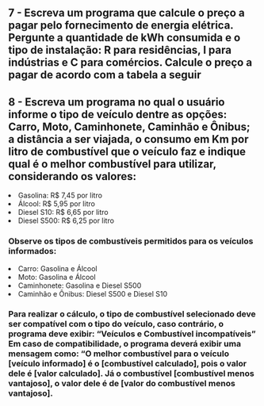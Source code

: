 <h2>7 - Escreva um programa que calcule o preço a pagar pelo fornecimento de energia elétrica. Pergunte a quantidade de kWh consumida e o tipo de instalação: R para residências, I para indústrias e C para comércios. Calcule o preço a pagar de acordo com a tabela a seguir</h2>



<h2>8 - Escreva um programa no qual o usuário informe o tipo de veículo dentre as opções: Carro, Moto, Caminhonete, Caminhão e Ônibus;
a distância a ser viajada, o consumo em Km por litro de combustível que o veículo faz e indique qual é o melhor combustível para utilizar, considerando os valores:</h2>
<li>Gasolina: R$ 7,45 por litro</li>
<li>Álcool: R$ 5,95 por litro</li>
<li>Diesel S10: R$ 6,65 por litro</li>
<li>Diesel S500: R$ 6,25 por litro</li>

<h3>Observe os tipos de combustíveis permitidos para os veículos informados:</h3>
<li>Carro: Gasolina e Álcool</li>
<li>Moto: Gasolina e Álcool</li>
<li>Caminhonete: Gasolina e Diesel S500</li>
<li>Caminhão e Ônibus: Diesel S500 e Diesel S10</li>
<h3>Para realizar o cálculo, o tipo de combustível selecionado deve ser compatível com o tipo do veículo, caso contrário, o programa deve exibir: “Veículos e Combustível incompatíveis”
Em caso de compatibilidade, o programa deverá exibir uma mensagem como: “O melhor combustível para o veículo [veículo informado] é o [combustível calculado], pois o valor dele é [valor calculado]. Já o combustível [combustível menos vantajoso], o valor dele é de [valor do combustível menos vantajoso].</h3>


